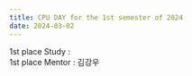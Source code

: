 ```yaml
---
title: CPU DAY for the 1st semester of 2024
date: 2024-03-02
---
```


1st place Study :  <br>
1st place Mentor : 김강우 <br>

<!--more-->